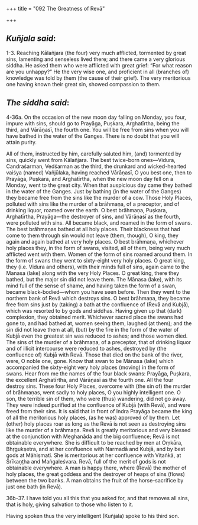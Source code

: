 +++
title = "092  The Greatness of Revā"

+++
 

## *Kuñjala said*:

1-3. Reaching Kālañjara (the four) very much afflicted, tormented by great sins, lamenting and senseless lived there; and there came a very glorious siddha. He asked them who were afflicted with great grief: “For what reason are you unhappy?” He the very wise one, and proficient in all (branches of) knowledge was told by them (the cause of their grief). The very meritorious one having known their great sin, showed compassion to them.

## *The* *siddha said*:

4-36a. On the occasion of the new moon day falling on Monday, you four, impure with sins, should go to Prayāga, Puṣkara, Arghatīrtha, being the third, and Vārāṇasī, the fourth one. You will be free from sins when you will have bathed in the water of the Ganges. There is no doubt that you will attain purity.

All of them, instructed by him, carefully saluted him, (and) tormented by sins, quickly went from Kālañjara. The best twice-born ones—Vidura, Candraśarman, Vedśarman as the third, the drunkard and wicked-hearted vaiśya (named) Vañjūlaka, having reached Vārāṇasī, O you best one, then to Prayāga, Puṣkara, and Arghatīrtha, when the new moon day fell on a Monday, went to the great city. When that auspicious day came they bathed in the water of the Ganges. Just by bathing (in the water of the Ganges) they became free from the sins like the murder of a cow. Those Holy Places, polluted with sins like the murder of a brāhmaṇa, of a preceptor, and of drinking liquor, roamed over the earth. O best brāhmaṇa, Puṣkara, Arghatīrtha, Prayāga—the destroyer of sins, and Vārāṇasī as the fourth, were polluted with sins. All became black, and roamed in the form of swans. The best brāhmaṇas bathed at all holy places. Their blackness that had come to them through sin would not leave (them, though), O king, they again and again bathed at very holy places. O best brāhmaṇa, whichever holy places they, in the form of swans, visited, all of them, being very much afflicted went with them. Women of the form of sins roamed around them. In the form of swans they went to sixty-eight very holy places. O great king, they (i.e. Vidura and others), with their minds full of sins, again came to the Manasa (lake) along with the very Holy Places. O great king, there they bathed, but the major sin did not leave them. The Mānasa (lake), with its mind full of the sense of shame, and having taken the form of a swan, became black-bodied—whom you have seen before. Then they went to the northern bank of Revā which destroys sins. O best brāhmaṇa, they became free from sins just by (taking) a bath at the confluence of (Revā and Kubjā), which was resorted to by gods and siddhas. Having given up that (dark) complexion, they obtained merit. Whichever sacred place the swans had gone to, and had bathed at, women seeing them, laughed (at them); and the sin did not leave them at all, (but) by the fire in the form of the water of Kubjā even the greatest sin was reduced to ashes; and those women died. The sins of the murder of a brāhmaṇa, of a preceptor, that of drinking liquor and of illicit intercourse were reduced to ashes, destroyed by (the confluence of) Kubjā with Revā. Those that died on the bank of the river, were, O noble one, gone. Know that swan to be Mānasa (lake) which accompanied the sixty-eight very holy places (moving) in the form of swans. Hear from me the names of the four black swans: Prayāga, Puṣkara, the excellent Arghatīrtha, and Vārāṇasī as the fourth one. All the four destroy sins. These four Holy Places, overcome with (the sin of) the murder of brāhmaṇas, went sadly to holy places, O you highly intelligent one. O son, the terrible sin of them, who were (thus) wandering, did not go away. They were indeed purified at the confluence of Kubjā (with Revā), and were freed from their sins. It is said that in front of Indra Prayāga became the king of all the meritorious holy places, (as he was) approved of by them. Let (other) holy places roar as long as the Revā is not seen as destroying sins like the murder of a brāhmaṇa. Revā is greatly meritorious and very blessed at the conjunction with Meghanāda and the big confluence; Revā is not obtainable everywhere. She is difficult to be reached by men at Oṃkāra, Bhṛgukṣetra, and at her confluence with Narmadā and Kubjā, and by best gods at Māhiṣmatī. She is meritorious at her confluence with Viṭaṅkā, at Śrīkaṇṭha and Maṅgaleśvara. Revā, full of the merit of gods is not obtainable everywhere. A man is happy there, where (Revā) the mother of holy places, the great goddess and the destroyer of heaps of sins (flows) between the two banks. A man obtains the fruit of the horse-sacrifice by just one bath (in Revā).

36b-37. I have told you all this that you asked for, and that removes all sins, that is holy, giving salvation to those who listen to it.

Having spoken thus the very intelligent (Kuñjala) spoke to his third son.


